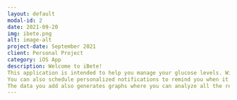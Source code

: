 ```yaml
---
layout: default
modal-id: 2
date: 2021-09-20
img: ibete.png
alt: image-alt
project-date: September 2021
client: Personal Project
category: iOS App
description: Welcome to iBete!
This application is intended to help you manage your glucose levels. With it, you can write down your glucose levels as many times as needed during the day and keep everything in one place.
You can also schedule personalized notifications to remind you when it is time to measure your glucose again.
The data you add also generates graphs where you can analyze all the records over time in a visual way.
---
```

